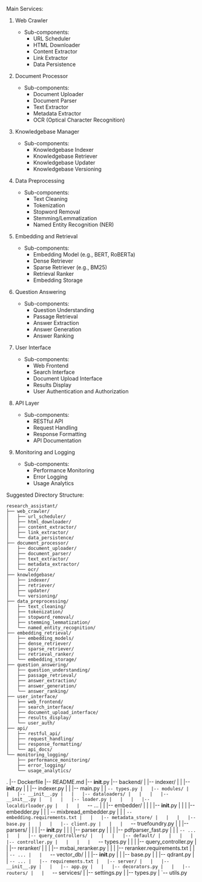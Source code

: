 
Main Services:
1. Web Crawler
   - Sub-components:
     - URL Scheduler
     - HTML Downloader
     - Content Extractor
     - Link Extractor
     - Data Persistence

2. Document Processor
   - Sub-components:
     - Document Uploader
     - Document Parser
     - Text Extractor
     - Metadata Extractor
     - OCR (Optical Character Recognition)

3. Knowledgebase Manager
   - Sub-components:
     - Knowledgebase Indexer
     - Knowledgebase Retriever
     - Knowledgebase Updater
     - Knowledgebase Versioning

4. Data Preprocessing
   - Sub-components:
     - Text Cleaning
     - Tokenization
     - Stopword Removal
     - Stemming/Lemmatization
     - Named Entity Recognition (NER)

5. Embedding and Retrieval
   - Sub-components:
     - Embedding Model (e.g., BERT, RoBERTa)
     - Dense Retriever
     - Sparse Retriever (e.g., BM25)
     - Retrieval Ranker
     - Embedding Storage

6. Question Answering
   - Sub-components:
     - Question Understanding
     - Passage Retrieval
     - Answer Extraction
     - Answer Generation
     - Answer Ranking

7. User Interface
   - Sub-components:
     - Web Frontend
     - Search Interface
     - Document Upload Interface
     - Results Display
     - User Authentication and Authorization

8. API Layer
   - Sub-components:
     - RESTful API
     - Request Handling
     - Response Formatting
     - API Documentation

9. Monitoring and Logging
   - Sub-components:
     - Performance Monitoring
     - Error Logging
     - Usage Analytics

Suggested Directory Structure:
```
research_assistant/
├── web_crawler/
│   ├── url_scheduler/
│   ├── html_downloader/
│   ├── content_extractor/
│   ├── link_extractor/
│   └── data_persistence/
├── document_processor/
│   ├── document_uploader/
│   ├── document_parser/
│   ├── text_extractor/
│   ├── metadata_extractor/
│   └── ocr/
├── knowledgebase/
│   ├── indexer/
│   ├── retriever/
│   ├── updater/
│   └── versioning/
├── data_preprocessing/
│   ├── text_cleaning/
│   ├── tokenization/
│   ├── stopword_removal/
│   ├── stemming_lemmatization/
│   └── named_entity_recognition/
├── embedding_retrieval/
│   ├── embedding_models/
│   ├── dense_retriever/
│   ├── sparse_retriever/
│   ├── retrieval_ranker/
│   └── embedding_storage/
├── question_answering/
│   ├── question_understanding/
│   ├── passage_retrieval/
│   ├── answer_extraction/
│   ├── answer_generation/
│   └── answer_ranking/
├── user_interface/
│   ├── web_frontend/
│   ├── search_interface/
│   ├── document_upload_interface/
│   ├── results_display/
│   └── user_auth/
├── api/
│   ├── restful_api/
│   ├── request_handling/
│   ├── response_formatting/
│   └── api_docs/
└── monitoring_logging/
    ├── performance_monitoring/
    ├── error_logging/
    └── usage_analytics/
```









.
|-- Dockerfile
|-- README.md
|-- __init__.py
|-- backend/
|   |-- indexer/
|   |   |-- __init__.py
|   |   |-- indexer.py
|   |   |-- main.py
|   |   `-- types.py
|   |-- modules/
|   |   |-- __init__.py
|   |   |-- dataloaders/
|   |   |   |-- __init__.py
|   |   |   |-- loader.py
|   |   |   |-- localdirloader.py
|   |   |   `-- ...
|   |   |-- embedder/
|   |   |   |-- __init__.py
|   |   |   |-- embedder.py
|   |   |   -- mixbread_embedder.py
|   |   |   `-- embedding.requirements.txt
|   |   |-- metadata_store/
|   |   |   |-- base.py
|   |   |   |-- client.py
|   |   |   `-- truefoundry.py
|   |   |-- parsers/
|   |   |   |-- __init__.py
|   |   |   |-- parser.py
|   |   |   |-- pdfparser_fast.py
|   |   |   `-- ...
|   |   |-- query_controllers/
|   |   |   |-- default/
|   |   |   |   |-- controller.py
|   |   |   |   `-- types.py
|   |   |   |-- query_controller.py
|   |   |-- reranker/
|   |   |   |-- mxbai_reranker.py
|   |   |   |-- reranker.requirements.txt
|   |   |   `-- ...
|   |   `-- vector_db/
|   |       |-- __init__.py
|   |       |-- base.py
|   |       |-- qdrant.py
|   |       `-- ...
|   |-- requirements.txt
|   |-- server/
|   |   |-- __init__.py
|   |   |-- app.py
|   |   |-- decorators.py
|   |   |-- routers/
|   |   `-- services/
|   |-- settings.py
|   |-- types.py
|   `-- utils.py